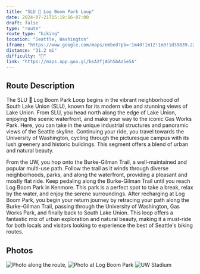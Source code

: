 ```yaml
---
title: "SLU 🔁 Log Boom Park Loop"
date: 2024-07-21T15:19:16-07:00
draft: false
type: "route"
route_type: "biking"
location: "Seattle, Washington"
iframe: "https://www.google.com/maps/embed?pb=!1m40!1m12!1m3!1d39839.224135745724!2d-122.3894167667804!3d47.66061766357002!2m3!1f0!2f0!3f0!3m2!1i1024!2i768!4f13.1!4m25!3e1!4m3!3m2!1d47.6176141!2d-122.3352072!4m5!1s0x5490150132e12d47%3A0x18f08d626ba432d0!2sMilstead%20%26%20Co!3m2!1d47.6493834!2d-122.3476496!4m5!1s0x549011d046dcc701%3A0x24af34f530ad4af!2sLog%20Boom%20Park%2C%2017415%2061st%20Ave%20NE%2C%20Kenmore%2C%20WA%2098028!3m2!1d47.7577462!2d-122.26431009999999!4m3!3m2!1d47.649330299999995!2d-122.3476189!4m3!3m2!1d47.6176143!2d-122.3352072!5e0!3m2!1sen!2sus!4v1721600734690!5m2!1sen!2sus"
distance: "31.2 mi"
difficulty: "🌿"
link: "https://maps.app.goo.gl/bsA2fjAGh5bAz5e5A"
---
```


## Route Description
The SLU 🔁 Log Boom Park Loop begins in the vibrant neighborhood of South Lake Union (SLU), known for its modern vibe and stunning views of Lake Union. From SLU, you head north along the edge of Lake Union, enjoying the scenic waterfront, and make your way to the iconic Gas Works Park. Here, you can take in the unique industrial structures and panoramic views of the Seattle skyline. Continuing your ride, you travel towards the University of Washington, cycling through the picturesque campus with its lush greenery and historic buildings. This segment offers a blend of urban and natural beauty.

From the UW, you hop onto the Burke-Gilman Trail, a well-maintained and popular multi-use path. Follow the trail as it winds through diverse neighborhoods, parks, and along the waterfront, providing a pleasant and mostly flat ride. Keep pedaling along the Burke-Gilman Trail until you reach Log Boom Park in Kenmore. This park is a perfect spot to take a break, relax by the water, and enjoy the serene surroundings. After recharging at Log Boom Park, you begin your return journey by retracing your path along the Burke-Gilman Trail, passing through the University of Washington, Gas Works Park, and finally back to South Lake Union. This loop offers a fantastic mix of urban exploration and natural beauty, making it a must-ride for both locals and visitors looking to experience the best of Seattle's biking routes.

## Photos
![Photo along the route,](/images/SLU-LogBoomPark/IMG_0946.png)
![Photo at Log Boom Park](/images/SLU-LogBoomPark/IMG_0949.png)
![UW Stadium](/images/SLU-LogBoomPark/IMG_0951.png)